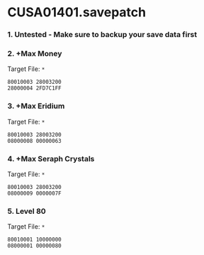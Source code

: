 # CUSA01401.savepatch

### 1. Untested - Make sure to backup your save data first
### 2. +Max Money

Target File: `*`

```
80010003 28003200
28000004 2FD7C1FF
```

### 3. +Max Eridium

Target File: `*`

```
80010003 28003200
08000008 00000063
```

### 4. +Max Seraph Crystals

Target File: `*`

```
80010003 28003200
08000009 0000007F
```

### 5. Level 80

Target File: `*`

```
80010001 10000000
08000001 00000080
```

